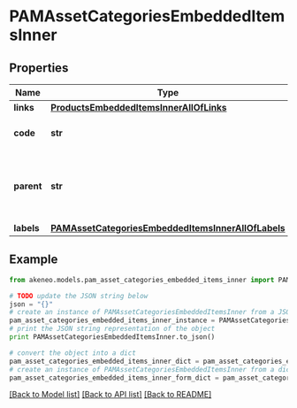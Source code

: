 # PAMAssetCategoriesEmbeddedItemsInner


## Properties
Name | Type | Description | Notes
------------ | ------------- | ------------- | -------------
**links** | [**ProductsEmbeddedItemsInnerAllOfLinks**](ProductsEmbeddedItemsInnerAllOfLinks.md) |  | [optional] 
**code** | **str** | PAM asset category code | 
**parent** | **str** | PAM ssset category code of the parent&#39;s asset category | [optional] [default to 'null']
**labels** | [**PAMAssetCategoriesEmbeddedItemsInnerAllOfLabels**](PAMAssetCategoriesEmbeddedItemsInnerAllOfLabels.md) |  | [optional] 

## Example

```python
from akeneo.models.pam_asset_categories_embedded_items_inner import PAMAssetCategoriesEmbeddedItemsInner

# TODO update the JSON string below
json = "{}"
# create an instance of PAMAssetCategoriesEmbeddedItemsInner from a JSON string
pam_asset_categories_embedded_items_inner_instance = PAMAssetCategoriesEmbeddedItemsInner.from_json(json)
# print the JSON string representation of the object
print PAMAssetCategoriesEmbeddedItemsInner.to_json()

# convert the object into a dict
pam_asset_categories_embedded_items_inner_dict = pam_asset_categories_embedded_items_inner_instance.to_dict()
# create an instance of PAMAssetCategoriesEmbeddedItemsInner from a dict
pam_asset_categories_embedded_items_inner_form_dict = pam_asset_categories_embedded_items_inner.from_dict(pam_asset_categories_embedded_items_inner_dict)
```
[[Back to Model list]](../README.md#documentation-for-models) [[Back to API list]](../README.md#documentation-for-api-endpoints) [[Back to README]](../README.md)


